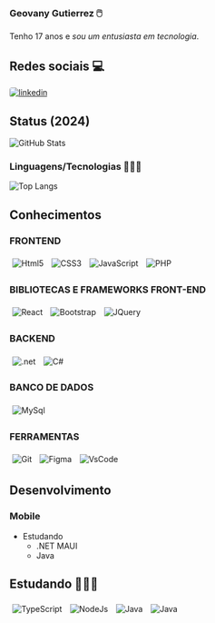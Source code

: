 ### Geovany Gutierrez 🖱️

Tenho 17 anos e *sou um entusiasta em tecnologia*.

## Redes sociais 💻

<a href="https://www.linkedin.com/in/geovany-g-0a0736269">
  <img style="border-radius: 4px" src="https://img.shields.io/badge/LinkedIn-0A66C2.svg?style=for-the-badge&logo=LinkedIn&logoColor=white" alt="linkedin">
</a>

## Status (2024)

![GitHub Stats](https://github-readme-stats.vercel.app/api?username=Geovany-Gutierrez&theme=transparent&bg_color=000&border_color=30A3DC&show_icons=true&icon_color=30A3DC&title_color=E94D5F&text_color=FFF)

### Linguagens/Tecnologias 👩🏻‍💻

![Top Langs](https://github-readme-stats.vercel.app/api/top-langs/?username=Geovany-Gutierrez&layout=pie)
## Conhecimentos

<div style="display: inline_block">
  <h3>FRONTEND</h3>
  <img align="center" style="margin: 5px" src="https://img.shields.io/badge/HTML5-E34F26?style=for-the-badge&logo=html5&logoColor=black" alt="Html5" />
  <img align="center" style="margin: 5px" src="https://img.shields.io/badge/CSS3-1572B6?style=for-the-badge&logo=css3&logoColor=black" alt="CSS3" />
  <img align="center" style="margin: 5px" src="https://img.shields.io/badge/JavaScript-323330?style=for-the-badge&logo=javascript&logoColor=black" alt="JavaScript" />
  <img align="center" style="margin: 5px" src="https://img.shields.io/badge/PHP-777BB4?style=for-the-badge&logo=php&logoColor=white" alt="PHP" />

  <h3>BIBLIOTECAS E FRAMEWORKS FRONT-END</h3>
  <img align="center" style="margin: 5px" src="https://img.shields.io/badge/React-20232A?style=for-the-badge&logo=react&logoColor=61DAFB" alt="React" />
  <img align="center" style="margin: 5px" src="https://img.shields.io/badge/-boostrap-0D1117?style=for-the-badge&logo=bootstrap&labelColor=0D1117" alt="Bootstrap" />
  <img align="center" style="margin: 5px" src="https://img.shields.io/badge/jQuery-0769AD?style=for-the-badge&logo=jquery&logoColor=white" alt="JQuery" />

  <h3>BACKEND</h3>
  <img align="center" style="margin: 5px" src="https://img.shields.io/badge/.NET-5C2D91?style=for-the-badge&logo=.net&logoColor=black" alt=".net" />
  <img align="center" style="margin: 5px" src="https://img.shields.io/badge/sqlite-%2307405e.svg?style=for-the-badge&logo=sqlite&logoColor=white" alt="C#" />  

  <h3>BANCO DE DADOS</h3>
  <img align="center" style="margin: 5px" src="https://img.shields.io/badge/MySQL-00000F?style=for-the-badge&logo=mysql&logoColor=white" alt="MySql" />

  <h3>FERRAMENTAS</h3>
  <img align="center" style="margin: 5px" src="https://img.shields.io/badge/GIT-E44C30?style=for-the-badge&logo=git&logoColor=white" alt="Git" />
  <img align="center" style="margin: 5px" src="https://img.shields.io/badge/Figma-696969?style=for-the-badge&logo=figma&logoColor=figma" alt="Figma" />
  <img align="center" style="margin: 5px" src="https://img.shields.io/badge/Vscode-007ACC?style=for-the-badge&logo=visual-studio-code&logoColor=white" alt="VsCode" />

## Desenvolvimento

### Mobile
- Estudando
  - .NET MAUI
  - Java

## Estudando 👩🏻‍💻

<div style="display: inline_block">
  <img align="center" style="margin: 5px" src="https://img.shields.io/badge/TypeScript-007ACC?style=for-the-badge&logo=typescript&logoColor=black" alt="TypeScript" />
  <img align="center" style="margin: 5px" src="https://img.shields.io/badge/Node.js-43853D?style=for-the-badge&logo=node.js&logoColor=black" alt="NodeJs" />
  <img align="center" style="margin: 5px" src="https://img.shields.io/badge/Java-ED8B00?style=for-the-badge&logo=openjdk&logoColor=black" alt="Java" />
  <img align="center" style="margin: 5px" src="https://img.shields.io/badge/PostgreSQL-000?style=for-the-badge&logo=postgresql" alt="Java" />
  
</div>

</div>
